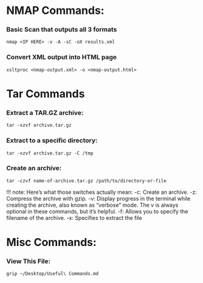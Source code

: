 # NMAP Commands:
### Basic Scan that outputs all 3 formats
```
nmap <IP HERE> -v -A -sC -oX results.xml
```
### Convert XML output into HTML page
```
xsltproc <nmap-output.xml> -o <nmap-output.html>
```

# Tar Commands
### Extract a TAR.GZ archive:

```
tar -xzvf archive.tar.gz
```

### Extract to a specific directory:
```
tar -xzvf archive.tar.gz -C /tmp
```
### Create an archive:
```
tar -czvf name-of-archive.tar.gz /path/to/directory-or-file
```

!!! note: Here’s what those switches actually mean:
    -c: Create an archive.
    -z: Compress the archive with gzip.
    -v: Display progress in the terminal while creating the archive, also known as “verbose” mode. The v is always optional in these commands, but it’s helpful.
    -f: Allows you to specify the filename of the archive.
    -x: Specifies to extract the file


# Misc Commands:

### View This File:

```
grip ~/Desktop/Useful\ Commands.md
```
